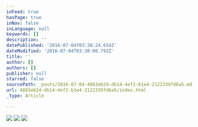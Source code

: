 ```yaml
---
inFeed: true
hasPage: true
inNav: false
inLanguage: null
keywords: []
description: ''
datePublished: '2016-07-04T03:38:24.654Z'
dateModified: '2016-07-04T03:38:00.792Z'
title: ''
author: []
authors: []
publisher: null
starred: false
sourcePath: _posts/2016-07-04-4883eb24-db14-4ef2-b1e4-2122339fd6a5.md
url: 4883eb24-db14-4ef2-b1e4-2122339fd6a5/index.html
_type: Article

---
```

![](https://the-grid-user-content.s3-us-west-2.amazonaws.com/de56d7d5-8a80-4af2-aeb3-fd0451db1e52.png)
![](https://the-grid-user-content.s3-us-west-2.amazonaws.com/19209a39-9edf-41df-903b-f7b561de440e.jpg)
![](https://the-grid-user-content.s3-us-west-2.amazonaws.com/52d984e4-e6c4-4d5a-a3cb-6baf4887a0f5.png)